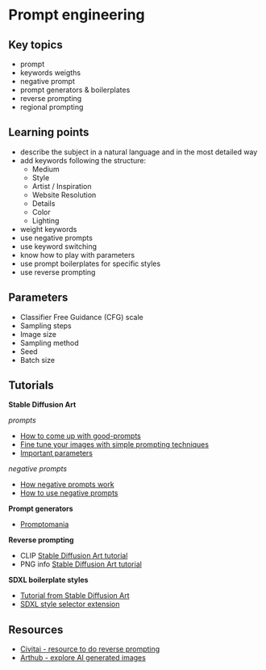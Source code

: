 # Prompt engineering

## Key topics

- prompt
- keywords weigths
- negative prompt
- prompt generators & boilerplates
- reverse prompting
- regional prompting

## Learning points

- describe the subject in a natural language and in the most detailed way
- add keywords following the structure:
    - Medium
    - Style
    - Artist / Inspiration
    - Website	Resolution
    - Details
    - Color
    - Lighting
- weight keywords
- use negative prompts
- use keyword switching
- know how to play with parameters
- use prompt boilerplates for specific styles
- use reverse prompting

## Parameters

- Classifier Free Guidance (CFG) scale
- Sampling steps
- Image size
- Sampling method
- Seed
- Batch size

## Tutorials

**Stable Diffusion Art**

_prompts_

- [How to come up with good-prompts](https://stable-diffusion-art.com/how-to-come-up-with-good-prompts-for-ai-image-generation/)
- [Fine tune your images with simple prompting techniques](https://stable-diffusion-art.com/fine-tune-your-ai-images-with-these-simple-prompting-techniques/)
- [Important parameters](https://stable-diffusion-art.com/know-these-important-parameters-for-stunning-ai-images/)

_negative prompts_

- [How negative prompts work](https://stable-diffusion-art.com/how-negative-prompt-work/)
- [How to use negative prompts](https://stable-diffusion-art.com/how-to-use-negative-prompts/)

**Prompt generators**

- [Promptomania](https://promptomania.com/stable-diffusion-prompt-builder/)

**Reverse prompting**
- CLIP  [Stable Diffusion Art tutorial](https://stable-diffusion-art.com/automatic1111/#Get_prompt_from_an_image)
- PNG info [Stable Diffusion Art tutorial](https://stable-diffusion-art.com/automatic1111/#PNG_Info)

**SDXL boilerplate styles**

- [Tutorial from Stable Diffusion Art](https://stable-diffusion-art.com/sdxl-styles/)
- [SDXL style selector extension](https://github.com/ahgsql/StyleSelectorXL)

## Resources
- [Civitai - resource to do reverse prompting](https://civitai.com/images)
- [Arthub - explore AI generated images](https://arthub.ai/)
